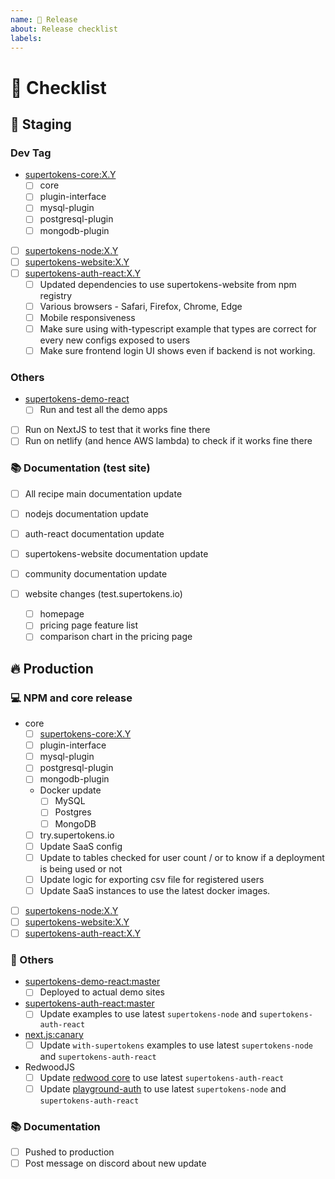 ```yaml
---
name: 📅 Release
about: Release checklist
labels:
---
```


# 📅 Checklist

## 🔶 Staging 

### Dev Tag
 - [supertokens-core:X.Y](https://github.com/supertokens/supertokens-core/tree/X.Y)
     - [ ] core
     - [ ] plugin-interface
     - [ ] mysql-plugin
     - [ ] postgresql-plugin
     - [ ] mongodb-plugin
 - [ ] [supertokens-node:X.Y](https://github.com/supertokens/supertokens-node/tree/X.Y)
 - [ ] [supertokens-website:X.Y](https://github.com/supertokens/supertokens-website/X.Y)
 - [ ] [supertokens-auth-react:X.Y](https://github.com/supertokens/supertokens-auth-react/tree/X.Y)
    - [ ] Updated dependencies to use supertokens-website from npm registry
    - [ ] Various browsers - Safari, Firefox, Chrome, Edge
    - [ ] Mobile responsiveness
    - [ ] Make sure using with-typescript example that types are correct for every new configs exposed to users
    - [ ] Make sure frontend login UI shows even if backend is not working.

### Others

 - [supertokens-demo-react](https://github.com/supertokens/supertokens-demo-react/tree/master)
     - [ ] Run and test all the demo apps
 - [ ] Run on NextJS to test that it works fine there
 - [ ] Run on netlify (and hence AWS lambda) to check if it works fine there

### 📚 Documentation (test site)

- [ ] All recipe main documentation update

- [ ] nodejs documentation update

- [ ] auth-react documentation update

- [ ] supertokens-website documentation update

- [ ] community documentation update

- [ ] website changes (test.supertokens.io)
   - [ ] homepage
   - [ ] pricing page feature list
   - [ ] comparison chart in the pricing page

## 🔥 Production 

### 💻 NPM and core release

 - core
    - [ ] [supertokens-core:X.Y](https://github.com/supertokens/supertokens-core/tree/X.Y)
    - [ ] plugin-interface
    - [ ] mysql-plugin
    - [ ] postgresql-plugin
    - [ ] mongodb-plugin
    - Docker update
       - [ ] MySQL
       - [ ] Postgres
       - [ ] MongoDB
    - [ ] try.supertokens.io
    - [ ] Update SaaS config
    - [ ] Update to tables checked for user count / or to know if a deployment is being used or not
    - [ ] Update logic for exporting csv file for registered users
    - [ ] Update SaaS instances to use the latest docker images.
 - [ ] [supertokens-node:X.Y](https://github.com/supertokens/supertokens-node/tree/X.Y)
 - [ ] [supertokens-website:X.Y](https://github.com/supertokens/supertokens-website/tree/X.Y)
 - [ ] [supertokens-auth-react:X.Y](https://github.com/supertokens/supertokens-auth-react/tree/X.Y)

### 🔀 Others

- [supertokens-demo-react:master](https://github.com/supertokens/supertokens-demo-react/tree/master)
   - [ ] Deployed to actual demo sites

- [supertokens-auth-react:master](https://github.com/supertokens/supertokens-auth-react/tree/master)
   - [ ] Update examples to use latest `supertokens-node` and `supertokens-auth-react`

- [next.js:canary](https://github.com/supertokens/next.js/tree/canary/examples/with-supertokens)
   - [ ] Update `with-supertokens` examples to use latest `supertokens-node` and `supertokens-auth-react`

- RedwoodJS
   - [ ] Update [redwood core](https://github.com/supertokens/redwood/tree/main/packages/auth) to use latest `supertokens-auth-react`
   - [ ] Update [playground-auth](https://github.com/supertokens/playground-auth/tree/main) to use latest `supertokens-node` and `supertokens-auth-react`

### 📚 Documentation

- [ ] Pushed to production
- [ ] Post message on discord about new update
